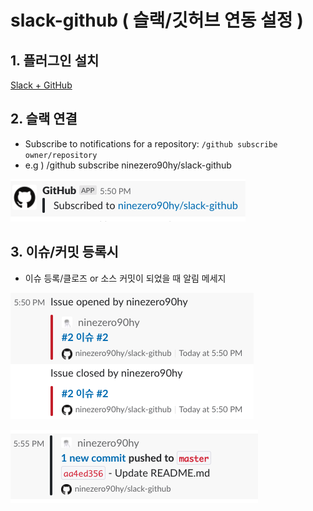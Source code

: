 # slack-github ( 슬랙/깃허브 연동 설정 )

## 1. 플러그인 설치

[Slack + GitHub](https://github.com/marketplace/slack-github)

## 2. 슬랙 연결

- Subscribe to notifications for a repository: `/github subscribe owner/repository`
- e.g ) /github subscribe ninezero90hy/slack-github

![](2018-12-126-10971f72-a50f-4265-bf51-1223bcc165cb.06.40.png)

## 3. 이슈/커밋 등록시

- 이슈 등록/클로즈 or 소스 커밋이 되었을 때 알림 메세지

![](2018-12-126-73d41abd-380d-4c0c-b457-8b78766dce27.06.49.png)

![](2018-12-126-47dc7af3-9acf-4879-a0a0-a71f0183d9c2.06.55.png)
